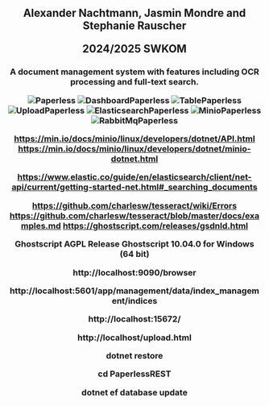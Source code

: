 <h2 align="center">Alexander Nachtmann, Jasmin Mondre and Stephanie Rauscher
<p>2024/2025 SWKOM</h2>
</p>
<h3 align="center">A document management system with features including OCR processing and full-text search.
<p></p>

![Paperless](https://github.com/user-attachments/assets/eb992045-a6d3-48c5-bc83-3a91269bc544)
![DashboardPaperless](https://github.com/user-attachments/assets/a57f75b3-60f4-4c7f-a654-2970814cc7c1)
![TablePaperless](https://github.com/user-attachments/assets/7a4edd6d-9172-41ab-8550-2d57a328efdf)
![UploadPaperless](https://github.com/user-attachments/assets/af121a85-bbb6-4b44-8da1-d89ce0276474)
![ElasticsearchPaperless](https://github.com/user-attachments/assets/93eb4f27-c6a7-4c01-a96a-d2265853fac1)
![MinioPaperless](https://github.com/user-attachments/assets/81efa875-354c-4f8b-babe-72eaa6d76f42)
![RabbitMqPaperless](https://github.com/user-attachments/assets/656363fe-53c1-4c15-a7d2-065830a628a0)

https://min.io/docs/minio/linux/developers/dotnet/API.html
https://min.io/docs/minio/linux/developers/dotnet/minio-dotnet.html

https://www.elastic.co/guide/en/elasticsearch/client/net-api/current/getting-started-net.html#_searching_documents

https://github.com/charlesw/tesseract/wiki/Errors
https://github.com/charlesw/tesseract/blob/master/docs/examples.md
https://ghostscript.com/releases/gsdnld.html

Ghostscript AGPL Release
Ghostscript 10.04.0 for Windows (64 bit)   

http://localhost:9090/browser

http://localhost:5601/app/management/data/index_management/indices

http://localhost:15672/

http://localhost/upload.html

dotnet restore

cd PaperlessREST

dotnet ef database update
